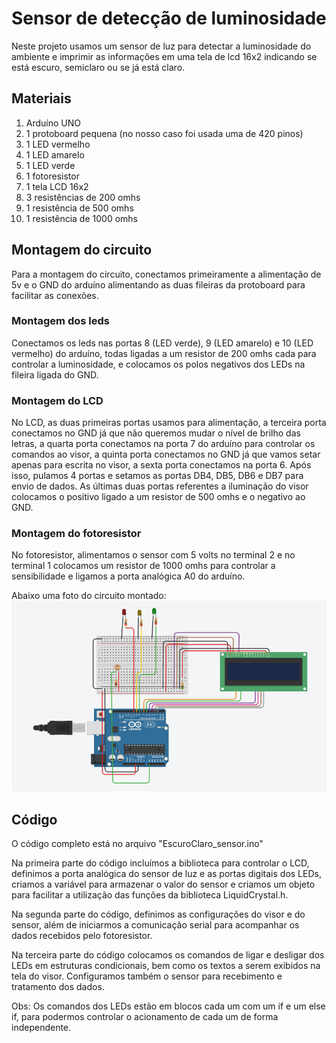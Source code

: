 # Sensor de detecção de luminosidade

Neste projeto usamos um sensor de luz para detectar a luminosidade do ambiente e imprimir as informações em uma tela de lcd 16x2 indicando se está escuro, semiclaro ou se já está claro.

## Materiais
1. Arduíno UNO
2. 1 protoboard pequena (no nosso caso foi usada uma de 420 pinos)
3. 1 LED vermelho
4. 1 LED amarelo
5. 1 LED verde
6. 1 fotoresistor
7. 1 tela LCD 16x2
8. 3 resistências de 200 omhs
9. 1 resistência de 500 omhs
10. 1 resistência de 1000 omhs

## Montagem do circuito
Para a montagem do circuito, conectamos primeiramente a alimentação de 5v e o GND do arduíno alimentando as duas fileiras da protoboard para facilitar as conexões. 

### Montagem dos leds
Conectamos os leds nas portas 8 (LED verde), 9 (LED amarelo) e 10 (LED vermelho) do arduíno, todas ligadas a um resistor de 200 omhs cada para controlar a luminosidade, e colocamos os polos negativos dos LEDs na fileira ligada do GND.

### Montagem do LCD
No LCD, as duas primeiras portas usamos para alimentação, a terceira porta conectamos no GND já que não queremos mudar o nível de brilho das letras, a quarta porta conectamos na porta 7 do arduíno para controlar os comandos ao visor, a quinta porta conectamos no GND já que vamos setar apenas para escrita no visor, a sexta porta conectamos na porta 6. Após isso, pulamos 4 portas e setamos as portas DB4, DB5, DB6 e DB7 para envio de dados. As últimas duas portas referentes a iluminação do visor colocamos o positivo ligado a um resistor de 500 omhs e o negativo ao GND.

### Montagem do fotoresistor
No fotoresistor, alimentamos o sensor com 5 volts no terminal 2 e no terminal 1 colocamos um resistor de 1000 omhs para controlar a sensibilidade e ligamos a porta analógica A0 do arduíno.

Abaixo uma foto do circuito montado:
![circuito1](https://github.com/paivaneto8190/ProjetosArduino/blob/master/SensorEscuroClaro/circuito1.png?raw=true)

## Código
O código completo está no arquivo "EscuroClaro_sensor.ino"

Na primeira parte do código incluímos a biblioteca para controlar o LCD, definimos a porta analógica do sensor de luz e as portas digitais dos LEDs, criamos a variável para armazenar o valor do sensor e criamos um objeto para facilitar a utilização das funções da biblioteca LiquidCrystal.h.

Na segunda parte do código, definimos as configurações do visor e do sensor, além de iniciarmos a comunicação serial para acompanhar os dados recebidos pelo fotoresistor.

Na terceira parte do código colocamos os comandos de ligar e desligar dos LEDs em estruturas condicionais, bem como os textos a serem exibidos na tela do visor. Configuramos também o sensor para recebimento e tratamento dos dados.

Obs: Os comandos dos LEDs estão em blocos cada um com um if e um else if, para podermos controlar o acionamento de cada um de forma independente.
